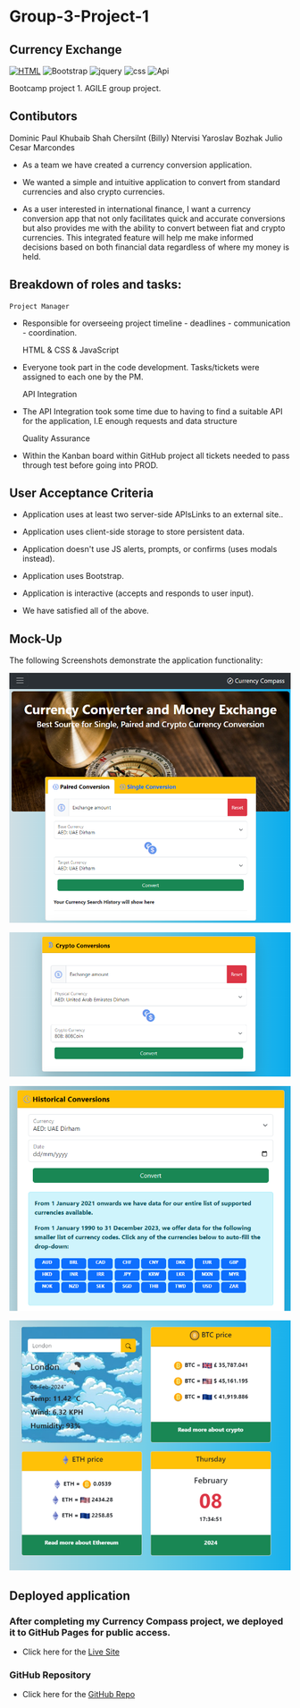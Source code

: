 # Group-3-Project-1

## Currency Exchange
[![HTML](https://img.shields.io/badge/HTML-5-orange?style=flat&logo=html5&logoColor=white)](https://www.w3.org/TR/html52/)
![Bootstrap](https://img.shields.io/badge/bootstrap-5-blue?style=style=flat&logo=bootstrap&logoColor=white)
![jquery](https://img.shields.io/badge/jquery-5-orange?style=style=flat&logo=jquery&logoColor=orange)
![css](https://img.shields.io/badge/css-5-orange?style=style=flat&logo=css&logoColor=white)
![Api](https://img.shields.io/badge/Api-5-orange?style=style=flat&logo=Api&logoColor=white)

Bootcamp project 1. AGILE group project.

## Contibutors 

Dominic Paul
Khubaib Shah
Chersilnt (Billy) Ntervisi
Yaroslav Bozhak
Julio Cesar Marcondes

-   As a team we have created a currency conversion application.

-   We wanted a simple and intuitive application to convert from standard 
    currencies and also crypto currencies.

-   As a user interested in international finance, I want a currency conversion app that not only facilitates quick and accurate conversions but also provides me with the ability to convert between fiat and crypto currencies. This integrated feature will help me make informed decisions based on both financial data regardless of where my money is held.

## Breakdown of roles and tasks:

    Project Manager
    

 - Responsible for overseeing project timeline - deadlines - communication - coordination.

    HTML & CSS & JavaScript
 - Everyone took part in the code development. Tasks/tickets were assigned to each one by the PM.

    API Integration

- The API Integration took some time due to having to find a suitable API for the application, I.E enough requests and data structure

    Quality Assurance

- Within the Kanban board within GitHub project all tickets needed to pass through test before going into PROD.


## User Acceptance Criteria

- Application uses at least two server-side APIsLinks to an external site..
 
- Application uses client-side storage to store persistent data.
 
- Application doesn't use JS alerts, prompts, or confirms (uses modals instead).
 
- Application uses Bootstrap.
 
- Application is interactive (accepts and responds to user input).

- We have satisfied all of the above.

## Mock-Up
The following Screenshots demonstrate the application functionality:

![alt text](image.png)

![alt text](image-1.png)

![alt text](image-2.png)

![alt text](image-3.png)

## Deployed application
### After completing my Currency Compass project, we deployed it to GitHub Pages for public access.

 - Click here for the [Live Site](https://dpaul93.github.io/Group-3-Project-1/)

### GitHub Repository 

 - Click here for the [GitHub Repo](https://github.com/dpaul93/Group-3-Project-1)
